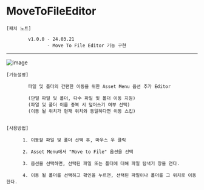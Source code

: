 # MoveToFileEditor
    [패치 노트]
                   
            v1.0.0 - 24.03.21
                   - Move To File Editor 기능 구현

------------------------------------------------------------------------------------
![image](https://github.com/kastro723/MoveToFileEditor/assets/55536937/c405d26f-5135-4232-9ba5-7a0801773e17)


    [기능설명]
    
            파일 및 폴더의 간편한 이동을 위한 Asset Menu 옵션 추가 Editor

            (단일 파일 및 폴더, 다수 파일 및 폴더 이동 지원)
            (파일 및 폴더 이름 중복 시 덮어쓰기 여부 선택)
            (이동 될 위치가 현재 위치와 동일하다면 이동 스킵)


    [사용방법]

          1. 이동할 파일 및 폴더 선택 후, 마우스 우 클릭
          
          2. Asset Menu에서 "Move to File" 옵션을 선택
          
          3. 옵션을 선택하면, 선택된 파일 또는 폴더에 대해 파일 탐색기 창을 연다.
          
          4. 이동 될 폴더를 선택하고 확인을 누르면, 선택된 파일이나 폴더를 그 위치로 이동한다.
          
           
          
